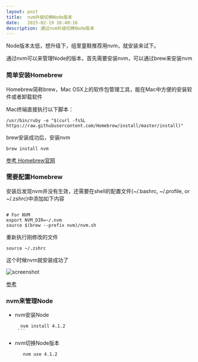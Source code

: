 ```yaml
---
layout: post
title:  nvm升级切换Node版本
date:   2015-02-19 16:49:16
description: 通过nvm升级切换Node版本
---
```


Node版本太低，想升级下，组里童鞋推荐用nvm，就安装来试下。


通过nvm可以来管理Node的版本，首先需要安装nvm，可以通过brew来安装nvm


### 简单安装Homebrew

Homebrew简称brew，Mac OSX上的软件包管理工具，能在Mac中方便的安装软件或者卸载软件


Mac终端直接执行以下脚本：

 ```
/usr/bin/ruby -e "$(curl -fsSL https://raw.githubusercontent.com/Homebrew/install/master/install)"

```
brew安装成功后，安装nvm

```
brew install nvm
```

[参考 Homebrew官网](http://brew.sh/index_zh-cn.html)


###  需要配置Homebrew

安装后发现nvm并没有生效，还需要在shell的配置文件(~/.bashrc, ~/.profile, or ~/.zshrc)中添加如下内容

 ```

# For NVM
export NVM_DIR=~/.nvm
source $(brew --prefix nvm)/nvm.sh

```
重新执行刚修改的文件

```
source ~/.zshrc
```

这个时候nvm就安装成功了

![screenshot](http://img4.tbcdn.cn/L1/461/1/62bcdf98d41c0f2c4cb6fcd3689b2a96cb1bae05.png)


[参考](http://www.cnblogs.com/Don/p/4672287.html)


###  nvm来管理Node

- nvm安装Node

     ```
       nvm install 4.1.2
      ```

- nvm切换Node版本

     ```
        nvm use 4.1.2
    ```
